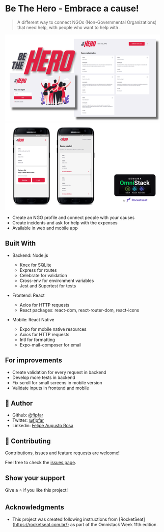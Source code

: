# Be The Hero - Embrace a cause!

> A different way to connect NGOs (Non-Governmental Organizations) that need help, with people who want to help with .

![screenshot](screenshots/screenshotweb.png)
![screenshot](screenshots/screenshotmobile.png)

- Create an NGO profile and connect people with your causes
- Create incidents and ask for help with the expenses
- Available in web and mobile app

## Built With

- Backend: Node.js
  - Knex for SQLite
  - Express for routes
  - Celebrate for validation
  - Cross-env for environment variables
  - Jest and Supertest for tests

- Frontend: React
  - Axios for HTTP requests
  - React packages: react-dom, react-router-dom, react-icons

- Mobile: React Native
  - Expo for mobile native resources
  - Axios for HTTP requests
  - Intl for formatting
  - Expo-mail-composer for email

## For improvements
  
  - Create validation for every request in backend
  - Develop more tests in backend
  - Fix scroll for small screens in mobile version
  - Validate inputs in frontend and mobile

## 👤 Author 

- Github: [@flpfar](https://github.com/flpfar)
- Twitter: [@flpfar](https://twitter.com/flpfar)
- Linkedin: [Felipe Augusto Rosa](https://www.linkedin.com/in/felipe-augusto-rosa-7b96a4b1)

## 🤝 Contributing

Contributions, issues and feature requests are welcome!

Feel free to check the [issues page](issues/).

## Show your support

Give a ⭐️ if you like this project!

## Acknowledgments

- This project was created following instructions from [RocketSeat]{https://rocketseat.com.br/} as part of the Omnistack Week 11th edition.
